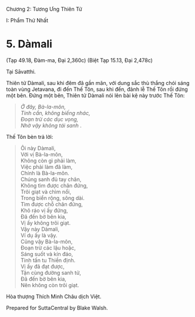  

Chương 2: Tương Ưng Thiên Tử

I: Phẩm Thứ Nhất

# 5\. Dàmali

(Tạp 49.18, Ðàm-ma, Ðại 2,360c) (Biệt Tạp 15.13, Ðại 2,478c)

Tại Sāvatthi.

Thiên tử Dàmali, sau khi đêm đã gần mãn, với dung sắc thù thắng chói sáng toàn vùng Jetavana, đi đến Thế Tôn, sau khi đến, đảnh lễ Thế Tôn rồi đứng một bên. Ðứng một bên, Thiên tử Dàmali nói lên bài kệ này trước Thế Tôn:

> _Ở đây, Bà-la-môn,  
> Tinh cần, không biếng nhác,  
> Ðoạn trừ các dục vọng,  
> Nhờ vậy không tái sanh_ .

Thế Tôn bèn trả lời:

> Ôi này Dàmali,  
> Với vị Bà-la-môn,  
> Không còn gì phải làm,  
> Việc phải làm đã làm,  
> Chính là Bà-la-môn.  
> Chúng sanh đủ tay chân,  
> Không tìm được chân đứng,  
> Trôi giạt và chìm nổi,  
> Trong biển rộng, sông dài.  
> Tìm được chỗ chân đứng,  
> Khô ráo vị ấy đứng,  
> Ðã đến bờ bên kia,  
> Vị ấy không trôi giạt.  
> Vậy này Dàmali,  
> Ví dụ ấy là vậy.  
> Cũng vậy Bà-la-môn,  
> Ðoạn trừ các lậu hoặc,  
> Sáng suốt và kín đáo,  
> Tinh tấn tu Thiền định.  
> Vị ấy đã đạt được,  
> Tận cùng đường sanh tử,  
> Ðã đến bờ bên kia,  
> Nên không còn trôi giạt.

Hòa thượng Thích Minh Châu dịch Việt.

Prepared for SuttaCentral by Blake Walsh.